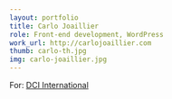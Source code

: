 ```yaml
---
layout: portfolio
title: Carlo Joaillier
role: Front-end development, WordPress
work_url: http://carlojoaillier.com
thumb: carlo-th.jpg
img: carlo-joaillier.jpg
---
```

For: <a href="http://dci-international.com" target="_blank">DCI International</a>
